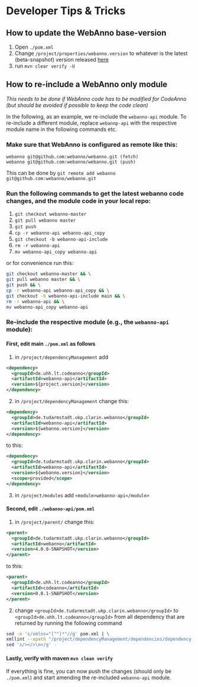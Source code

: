 # Developer Tips & Tricks

## How to update the WebAnno base-version
1) Open `./pom.xml`
2) Change `/project/properties/webanno.version` to whatever is the latest (beta-snapshot) 
   version released [here](https://github.com/webanno/webanno/releases)
3) run `mvn clear verify -U`

## How to re-include a WebAnno only module
_This needs to be done if WebAnno code has to be modified for CodeAnno (but should be avoided if 
possible to keep the code clean)_

In the following, as an example, we re-include the `webanno-api` module. To re-include a 
different module, replace `webannp-api` with the respective module name in the following 
commands etc. 

### Make sure that WebAnno is configured as remote like this:
```
webanno git@github.com:webanno/webanno.git (fetch)
webanno git@github.com:webanno/webanno.git (push)
```
This can be done by `git remote add webanno git@github.com:webanno/webanno.git`

### Run the following commands to get the latest webanno code changes, and the module code in your local repo:
1) `git checkout webanno-master`
2) `git pull webanno master`
3) `git push`
4) `cp -r webanno-api webanno-api_copy`  
5) `git checkout -b webanno-api-include`
6) `rm -r webanno-api`
7) `mv webanno-api_copy webanno-api`

or for convenience run this:

```bash
git checkout webanno-master && \
git pull webanno master && \
git push && \
cp -r webanno-api webanno-api_copy && \
git checkout -b webanno-api-include main && \
rm -r webanno-api && \
mv webanno-api_copy webanno-api
```

### Re-include the respective module (e.g., the `webanno-api` module):

#### First, edit main `./pom.xml` as follows
1) in `/project/dependencyManagement` add
```xml
<dependency>
  <groupId>de.uhh.lt.codeanno</groupId>
  <artifactId>webanno-api</artifactId>
  <version>${project.version}</version>
</dependency>
```
2) in `/project/dependencyManagement` change this:
```xml
<dependency>
  <groupId>de.tudarmstadt.ukp.clarin.webanno</groupId>
  <artifactId>webanno-api</artifactId>
  <version>${webanno.version}</version>
</dependency>
```
to this:
```xml
<dependency>
  <groupId>de.tudarmstadt.ukp.clarin.webanno</groupId>
  <artifactId>webanno-api</artifactId>
  <version>${webanno.version}</version>
  <scope>provided</scope>
</dependency>
```
3) in `/project/modules` add `<module>webanno-api</module>`

#### Second, edit `./webanno-api/pom.xml`

1) in `/project/parent/` change this:
```xml
<parent>
  <groupId>de.tudarmstadt.ukp.clarin.webanno</groupId>
  <artifactId>webanno</artifactId>
  <version>4.0.0-SNAPSHOT</version>
</parent>
```
to this:
```xml
<parent>
  <groupId>de.uhh.lt.codeanno</groupId>
  <artifactId>codeanno</artifactId>
  <version>0.0.1-SNAPSHOT</version>
</parent>
```

2) change `<groupId>de.tudarmstadt.ukp.clarin.webanno</groupId>` to `<groupId>de.uhh.lt.codeanno</groupId>` from all dependency that are returned by running the following command
```bash
sed -e 's/xmlns="[^"]*"//g' pom.xml | \
xmllint --xpath "/project/dependencyManagement/dependencies/dependency[scope='provided']/artifactId" - | \
sed 's/></>\n</g' -
```

#### Lastly, verify with maven `mvn clean verify`
If everything is fine, you can now push the changes (should only be `./pom.xml`) and start 
amending the re-included `webanno-api` module.